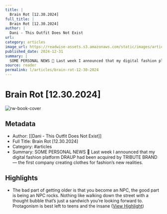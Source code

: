 ```yaml
---
title: |
  Brain Rot [12.30.2024]
full_title: |
  Brain Rot [12.30.2024]
author: |
  Dani - This Outfit Does Not Exist
url: 
category: articles
image_url: https://readwise-assets.s3.amazonaws.com/static/images/article0.00998d930354.png
published_date: 2024-12-31
summary: |
  SOME PERSONAL NEWS 💬 Last week I announced that my digital fashion platform DRAUP had been acquired by TRIBUTE BRAND — the first company creating clothes for fashion’s new realities.
source: reader
permalink: l/articles/brain-rot-12-30-2024
---
```

# Brain Rot [12.30.2024]

![rw-book-cover](https://readwise-assets.s3.amazonaws.com/static/images/article0.00998d930354.png)

## Metadata
- Author: [[Dani - This Outfit Does Not Exist]]
- Full Title: Brain Rot [12.30.2024]
- Category: #articles
- Summary: SOME PERSONAL NEWS 💬 Last week I announced that my digital fashion platform DRAUP had been acquired by TRIBUTE BRAND — the first company creating clothes for fashion’s new realities.

## Highlights
- The bad part of getting older is that you become an NPC, the good part is being an NPC rocks. Nothing like walking down the street with a thought bubble that’s just a sandwich you’re looking forward to. Protagonism is best left to teens and the insane ([View Highlight](https://read.readwise.io/read/01jge1xcftc2nh264c0w6b7c8t))


